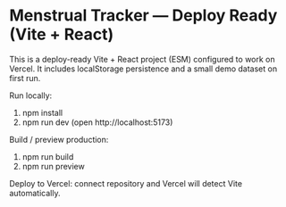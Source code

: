 # Menstrual Tracker — Deploy Ready (Vite + React)

This is a deploy-ready Vite + React project (ESM) configured to work on Vercel.
It includes localStorage persistence and a small demo dataset on first run.

Run locally:
1. npm install
2. npm run dev  (open http://localhost:5173)

Build / preview production:
1. npm run build
2. npm run preview

Deploy to Vercel: connect repository and Vercel will detect Vite automatically.
